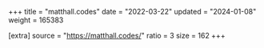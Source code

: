 +++
title = "matthall.codes"
date = "2022-03-22"
updated = "2024-01-08"
weight = 165383

[extra]
source = "https://matthall.codes/"
ratio = 3
size = 162
+++
